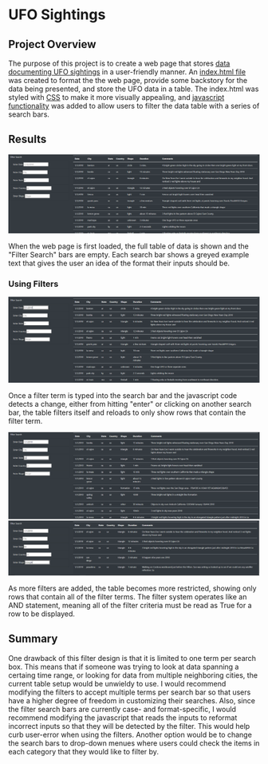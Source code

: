 # UFO Sightings
## Project Overview
The purpose of this project is to create a web page that stores [data documenting UFO sightings](static/js/data.js) in a user-friendly manner. An [index.html file](index.html) was created to format the the web page, provide some backstory for the data being presented, and store the UFO data in a table. The index.html was styled with [CSS](static/css/style.css) to make it more visually appealing, and [javascript functionality](static/js/app.js) was added to allow users to filter the data table with a series of search bars.
## Results
![empty filter](Resources/empty_table.png)

When the web page is first loaded, the full table of data is shown and the "Filter Search" bars are empty. Each search bar shows a greyed example text that gives the user an idea of the format their inputs should be. 

### Using Filters

![first_filter](Resources/one_filter.png)

Once a filter term is typed into the search bar and the javascript code detects a change, either from hitting "enter" or clicking on another search bar, the table filters itself and reloads to only show rows that contain the filter term.

![second filter](Resources/two_filters.png)        ![third_filter](Resources/three_filters.png)

As more filters are added, the table becomes more restricted, showing only rows that contain all of the filter terms. The filter system operates like an AND statement, meaning all of the filter criteria must be read as True for a row to be displayed.
## Summary
One drawback of this filter design is that it is limited to one term per search box. This means that if someone was trying to look at data spanning a certaing time range, or looking for data from multiple neighboring cities, the current table setup would be unwieldy to use. I would recommend modifying the filters to accept multiple terms per search bar so that users have a higher degree of freedom in customizing their searches. Also, since the filter search bars are currently case- and format-specific, I would recommend modifying the javascript that reads the inputs to reformat incorrect inputs so that they will be detected by the filter. This would help curb user-error when using the filters. Another option would be to change the search bars to drop-down menues where users could check the items in each category that they would like to filter by.
